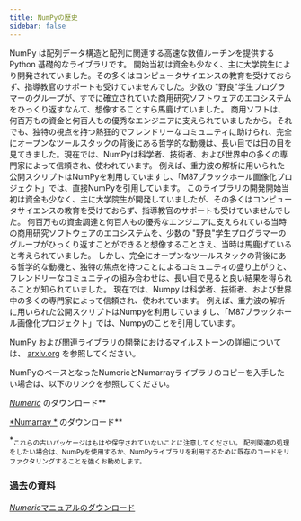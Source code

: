 ```yaml
---
title: NumPyの歴史
sidebar: false
---
```


NumPy は配列データ構造と配列に関連する高速な数値ルーチンを提供する Python 基礎的なライブラリです。 開始当初は資金も少なく、主に大学院生により開発されていました。その多くはコンピュータサイエンスの教育を受けておらず、指導教官のサポートも受けていませんでした。少数の "野良"学生プログラマーのグループが、すでに確立されていた商用研究ソフトウェアのエコシステムをひっくり返すなんて、想像することすら馬鹿げていました。
商用ソフトは、何百万もの資金と何百人もの優秀なエンジニアに支えられていましたから。それでも、独特の視点を持つ熱狂的でフレンドリーなコミュニティに助けられ、完全にオープンなツールスタックの背後にある哲学的な動機は、長い目では日の目を見てきました。現在では、NumPyは科学者、技術者、および世界中の多くの専門家によって信頼され、使われています。 例えば、重力波の解析に用いられた公開スクリプトはNumPyを利用していますし、「M87ブラックホール画像化プロジェクト」では、直接NumPyを引用しています。 このライブラリの開発開始当初は資金も少なく、主に大学院生が開発していましたが、その多くはコンピュータサイエンスの教育を受けておらず、指導教官のサポートも受けていませんでした。 何百万もの資金調達と何百人もの優秀なエンジニアに支えられている当時の商用研究ソフトウェアのエコシステムを、少数の "野良"学生プログラマーのグループがひっくり返すことができると想像することさえ、当時は馬鹿げていると考えられていました。 しかし、完全にオープンなツールスタックの背後にある哲学的な動機と、独特の焦点を持つことによるコミュニティの盛り上がりと、フレンドリーなコミュニティの組み合わせは、長い目で見ると良い結果を得られることが知られていました。  現在では、Numpy は科学者、技術者、および世界中の多くの専門家によって信頼され、使われています。 例えば、重力波の解析に用いられた公開スクリプトはNumpyを利用していますし、「M87ブラックホール画像化プロジェクト」では、Numpyのことを引用しています。

NumPy および関連ライブラリの開発におけるマイルストーンの詳細については、 [arxiv.org](arxiv.org/abs/1907.10121) を参照してください。

NumPyのベースとなったNumericとNumarrayライブラリのコピーを入手したい場合は、以下のリンクを参照してください。

[ _Numeric_](https://sourceforge.net/projects/numpy/files/Old%20Numeric/) のダウンロード\*\*

[\*Numarray \*](https://sourceforge.net/projects/numpy/files/Old%20Numarray/) のダウンロード\*\*

\*<sub>これらの古いパッケージはもはや保守されていないことに注意してください。 配列関連の処理をしたい場合は、NumPyを使用するか、NumPyライブラリを利用するために既存のコードをリファクタリングすることを強くお勧めします。</p>

### 過去の資料

<a href="static/numeric-manual.pdf"><em x-id="3">Numeric</em>マニュアルのダウンロード</a>

